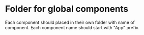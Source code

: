 # Folder for global components
Each component should placed in their own folder with name of component.
Each component name should start with "App" prefix.